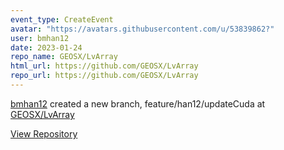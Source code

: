 ```yaml
---
event_type: CreateEvent
avatar: "https://avatars.githubusercontent.com/u/53839862?"
user: bmhan12
date: 2023-01-24
repo_name: GEOSX/LvArray
html_url: https://github.com/GEOSX/LvArray
repo_url: https://github.com/GEOSX/LvArray
---
```


<a href='https://github.com/bmhan12' target='_blank'>bmhan12</a> created a new branch, feature/han12/updateCuda at <a href='https://github.com/GEOSX/LvArray' target='_blank'>GEOSX/LvArray</a>

<a href='https://github.com/GEOSX/LvArray' target='_blank'>View Repository</a>